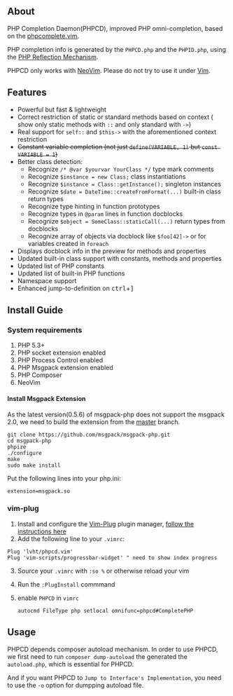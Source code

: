 ## About

PHP Completion Daemon(PHPCD), improved PHP omni-completion,
based on the [phpcomplete.vim](https://github.com/shawncplus/phpcomplete.vim).

PHP completion info is generated by the `PHPCD.php` and the `PHPID.php`,
using the [PHP Reflection Mechanism](http://php.net/manual/en/book.reflection.php).

PHPCD only works with [NeoVim](http://neovim.io/). Please do not try to use it under [Vim](http://www.vim.org/).

## Features
 * Powerful but fast & lightweight
 * Correct restriction of static or standard methods based on context ( show only static methods with `::` and only standard with `->`)
 * Real support for `self::` and `$this->` with the aforementioned context restriction
 * ~~Constant variable completion (not just `define(VARIABLE, 1)` but `const VARIABLE = 1`)~~
 * Better class detection:
     - Recognize `/* @var $yourvar YourClass */` type mark comments
     - Recognize `$instance = new Class;` class instantiations
     - Recognize `$instance = Class::getInstance();` singleton instances
     - Recognize `$date = DateTime::createFromFormat(...)` built-in class return types
     - Recognize type hinting in function prototypes
     - Recognize types in `@param` lines in function docblocks
     - Recognize `$object = SomeClass::staticCall(...)` return types from docblocks
     - Recognize array of objects via docblock like `$foo[42]->` or for variables created in `foreach`
 * Displays docblock info in the preview for methods and properties
 * Updated built-in class support with constants, methods and properties
 * Updated list of PHP constants
 * Updated list of built-in PHP functions
 * Namespace support
 * Enhanced jump-to-definition on <kbd>ctrl</kbd>+<kbd>]</kbd>

## Install Guide

### System requirements
 1. PHP 5.3+
 2. PHP socket extension enabled
 3. PHP Process Control enabled
 4. PHP Msgpack extension enabled
 5. PHP Composer
 6. NeoVim

#### Install Msgpack Extension

As the latest version(0.5.6) of msgpack-php does not support the msgpack 2.0,
we need to build the extension from the [master](https://github.com/msgpack/msgpack-php) branch.

```
git clone https://github.com/msgpack/msgpack-php.git
cd msgpack-php
phpize
./configure
make
sudo make install
```

Put the following lines into your php.ini:
```
extension=msgpack.so
```

### vim-plug
 1. Install and configure the [Vim-Plug](https://github.com/junegunn/vim-plug) plugin manager, [follow the instructions here](https://github.com/junegunn/vim-plug/blob/master/README.md)
 2. Add the following line to your `.vimrc`:

 ```
 Plug 'lvht/phpcd.vim'
 Plug 'vim-scripts/progressbar-widget' " need to show index progress
 ```

 3. Source your `.vimrc` with `:so %` or otherwise reload your vim
 4. Run the `:PlugInstall` commmand
 5. enable `PHPCD` in `vimrc`

	 `autocmd FileType php setlocal omnifunc=phpcd#CompletePHP`

## Usage

PHPCD depends composer autoload mechanism. In order to use PHPCD, we first need
to run `composer dump-autoload` the generated the `autoload.php`, which is
essential for PHPCD.

And if you want PHPCD to `Jump to Interface's Implementation`, you need to use
the `-o` option for dumpping autoload file.
